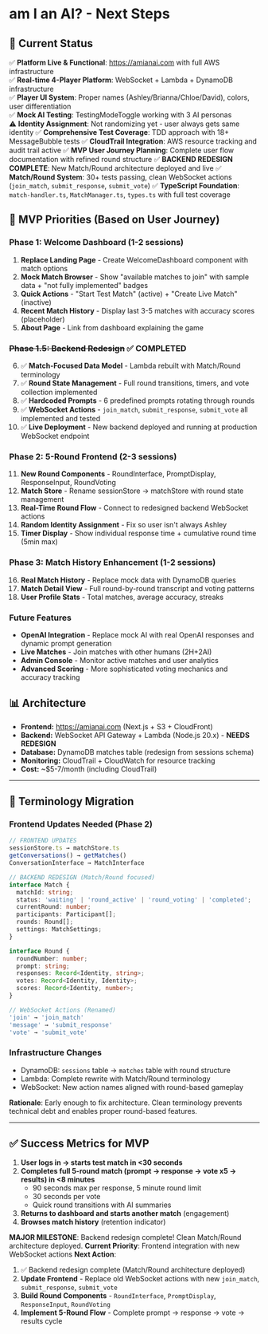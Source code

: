# am I an AI? - Next Steps

## 🎉 **Current Status**

✅ **Platform Live & Functional**: https://amianai.com with full AWS infrastructure  
✅ **Real-time 4-Player Platform**: WebSocket + Lambda + DynamoDB infrastructure  
✅ **Player UI System**: Proper names (Ashley/Brianna/Chloe/David), colors, user differentiation  
✅ **Mock AI Testing**: TestingModeToggle working with 3 AI personas  
⚠️ **Identity Assignment**: Not randomizing yet - user always gets same identity
✅ **Comprehensive Test Coverage**: TDD approach with 18+ MessageBubble tests
✅ **CloudTrail Integration**: AWS resource tracking and audit trail active
✅ **MVP User Journey Planning**: Complete user flow documentation with refined round structure
✅ **BACKEND REDESIGN COMPLETE**: New Match/Round architecture deployed and live
✅ **Match/Round System**: 30+ tests passing, clean WebSocket actions (`join_match`, `submit_response`, `submit_vote`)
✅ **TypeScript Foundation**: `match-handler.ts`, `MatchManager.ts`, `types.ts` with full test coverage

## 🎯 **MVP Priorities** (Based on User Journey)

### **Phase 1: Welcome Dashboard (1-2 sessions)**
1. **Replace Landing Page** - Create WelcomeDashboard component with match options
2. **Mock Match Browser** - Show "available matches to join" with sample data + "not fully implemented" badges
3. **Quick Actions** - "Start Test Match" (active) + "Create Live Match" (inactive)
4. **Recent Match History** - Display last 3-5 matches with accuracy scores (placeholder)
5. **About Page** - Link from dashboard explaining the game

### **~~Phase 1.5: Backend Redesign~~ ✅ COMPLETED**
6. ✅ **Match-Focused Data Model** - Lambda rebuilt with Match/Round terminology
7. ✅ **Round State Management** - Full round transitions, timers, and vote collection implemented
8. ✅ **Hardcoded Prompts** - 6 predefined prompts rotating through rounds
9. ✅ **WebSocket Actions** - `join_match`, `submit_response`, `submit_vote` all implemented and tested
10. ✅ **Live Deployment** - New backend deployed and running at production WebSocket endpoint

### **Phase 2: 5-Round Frontend (2-3 sessions)**
11. **New Round Components** - RoundInterface, PromptDisplay, ResponseInput, RoundVoting
12. **Match Store** - Rename sessionStore → matchStore with round state management
13. **Real-Time Round Flow** - Connect to redesigned backend WebSocket actions
14. **Random Identity Assignment** - Fix so user isn't always Ashley
15. **Timer Display** - Show individual response time + cumulative round time (5min max)

### **Phase 3: Match History Enhancement (1-2 sessions)**
16. **Real Match History** - Replace mock data with DynamoDB queries
17. **Match Detail View** - Full round-by-round transcript and voting patterns
18. **User Profile Stats** - Total matches, average accuracy, streaks

### **Future Features**
- **OpenAI Integration** - Replace mock AI with real OpenAI responses and dynamic prompt generation
- **Live Matches** - Join matches with other humans (2H+2AI)
- **Admin Console** - Monitor active matches and user analytics
- **Advanced Scoring** - More sophisticated voting mechanics and accuracy tracking

## 📊 **Architecture**

- **Frontend:** https://amianai.com (Next.js + S3 + CloudFront)
- **Backend:** WebSocket API Gateway + Lambda (Node.js 20.x) - **NEEDS REDESIGN**
- **Database:** DynamoDB matches table (redesign from sessions schema)
- **Monitoring:** CloudTrail + CloudWatch for resource tracking
- **Cost:** ~$5-7/month (including CloudTrail)

---

## 🔄 **Terminology Migration**

### **Frontend Updates Needed** (Phase 2)
```typescript
// FRONTEND UPDATES
sessionStore.ts → matchStore.ts
getConversations() → getMatches()
ConversationInterface → MatchInterface

// BACKEND REDESIGN (Match/Round focused)
interface Match {
  matchId: string;
  status: 'waiting' | 'round_active' | 'round_voting' | 'completed';
  currentRound: number;
  participants: Participant[];
  rounds: Round[];
  settings: MatchSettings;
}

interface Round {
  roundNumber: number;
  prompt: string;
  responses: Record<Identity, string>;
  votes: Record<Identity, Identity>;
  scores: Record<Identity, number>;
}

// WebSocket Actions (Renamed)
'join' → 'join_match'
'message' → 'submit_response'
'vote' → 'submit_vote'
```

### **Infrastructure Changes**
- DynamoDB: `sessions` table → `matches` table with round structure
- Lambda: Complete rewrite with Match/Round terminology
- WebSocket: New action names aligned with round-based gameplay

**Rationale**: Early enough to fix architecture. Clean terminology prevents technical debt and enables proper round-based features.

---

## ✅ **Success Metrics for MVP**

1. **User logs in → starts test match in <30 seconds**
2. **Completes full 5-round match (prompt → response → vote x5 → results) in <8 minutes**
   - 90 seconds max per response, 5 minute round limit
   - 30 seconds per vote
   - Quick round transitions with AI summaries
3. **Returns to dashboard and starts another match** (engagement)
4. **Browses match history** (retention indicator)

**MAJOR MILESTONE**: Backend redesign complete! Clean Match/Round architecture deployed.
**Current Priority**: Frontend integration with new WebSocket actions
**Next Action**: 
1. ✅ Backend redesign complete (Match/Round architecture deployed)
2. **Update Frontend** - Replace old WebSocket actions with new `join_match`, `submit_response`, `submit_vote`
3. **Build Round Components** - `RoundInterface`, `PromptDisplay`, `ResponseInput`, `RoundVoting`
4. **Implement 5-Round Flow** - Complete prompt → response → vote → results cycle
